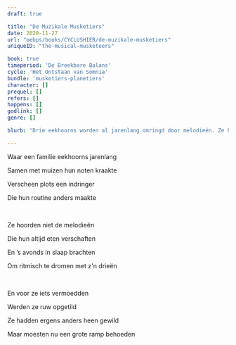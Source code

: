 ```yaml
---
draft: true

title: "De Muzikale Musketiers"
date: 2020-11-27
url: "oebps/books/CYCLUSHIER/de-muzikale-musketiers"
uniqueID: "the-musical-musketeers"

book: true
timeperiod: 'De Breekbare Balans'
cycle: 'Het Ontstaan van Somnia'
bundle: 'musketiers-planetiers'
character: []
prequel: []
refers: []
happens: []
godlink: []
genre: []

blurb: "Drie eekhoorns worden al jarenlang omringd door melodieën. Ze hebben geen idee wat het is, maar hebben hun hele leven erop aangepast. Tot op een donkere avond, voor het eerst ooit, geen geluid meer klinkt."

---
```


Waar een familie eekhoorns jarenlang

Samen met muizen hun noten kraakte

Verscheen plots een indringer

Die hun routine anders maakte

&nbsp;

Ze hoorden niet de melodieën

Die hun altijd eten verschaften

En ’s avonds in slaap brachten

Om ritmisch te dromen met z'n drieën

&nbsp;

En voor ze iets vermoedden

Werden ze ruw opgetild

Ze hadden ergens anders heen gewild

Maar moesten nu een grote ramp behoeden